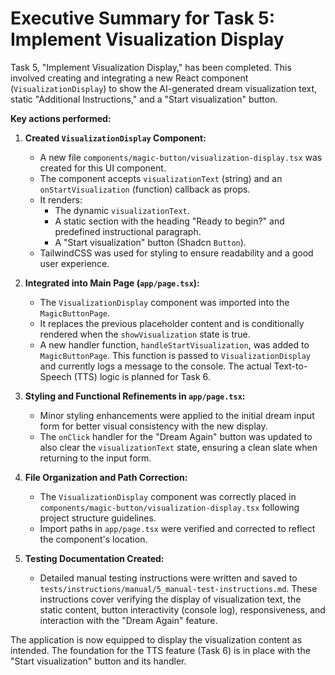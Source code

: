 # Executive Summary for Task 5: Implement Visualization Display

Task 5, "Implement Visualization Display," has been completed. This involved creating and integrating a new React component (`VisualizationDisplay`) to show the AI-generated dream visualization text, static "Additional Instructions," and a "Start visualization" button.

**Key actions performed:**

1.  **Created `VisualizationDisplay` Component:**
    *   A new file `components/magic-button/visualization-display.tsx` was created for this UI component.
    *   The component accepts `visualizationText` (string) and an `onStartVisualization` (function) callback as props.
    *   It renders:
        *   The dynamic `visualizationText`.
        *   A static section with the heading "Ready to begin?" and predefined instructional paragraph.
        *   A "Start visualization" button (Shadcn `Button`).
    *   TailwindCSS was used for styling to ensure readability and a good user experience.

2.  **Integrated into Main Page (`app/page.tsx`):**
    *   The `VisualizationDisplay` component was imported into the `MagicButtonPage`.
    *   It replaces the previous placeholder content and is conditionally rendered when the `showVisualization` state is true.
    *   A new handler function, `handleStartVisualization`, was added to `MagicButtonPage`. This function is passed to `VisualizationDisplay` and currently logs a message to the console. The actual Text-to-Speech (TTS) logic is planned for Task 6.

3.  **Styling and Functional Refinements in `app/page.tsx`:**
    *   Minor styling enhancements were applied to the initial dream input form for better visual consistency with the new display.
    *   The `onClick` handler for the "Dream Again" button was updated to also clear the `visualizationText` state, ensuring a clean slate when returning to the input form.

4.  **File Organization and Path Correction:**
    *   The `VisualizationDisplay` component was correctly placed in `components/magic-button/visualization-display.tsx` following project structure guidelines.
    *   Import paths in `app/page.tsx` were verified and corrected to reflect the component's location.

5.  **Testing Documentation Created:**
    *   Detailed manual testing instructions were written and saved to `tests/instructions/manual/5_manual-test-instructions.md`. These instructions cover verifying the display of visualization text, the static content, button interactivity (console log), responsiveness, and interaction with the "Dream Again" feature.

The application is now equipped to display the visualization content as intended. The foundation for the TTS feature (Task 6) is in place with the "Start visualization" button and its handler. 